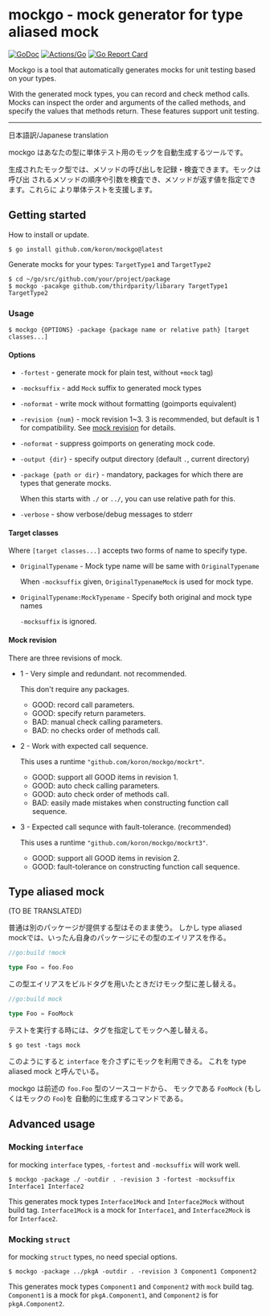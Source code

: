 # mockgo - mock generator for type aliased mock

[![GoDoc](https://godoc.org/github.com/koron/mockgo?status.svg)](https://godoc.org/github.com/koron/mockgo)
[![Actions/Go](https://github.com/koron/mockgo/workflows/Go/badge.svg)](https://github.com/koron/mockgo/actions?query=workflow%3AGo)
[![Go Report Card](https://goreportcard.com/badge/github.com/koron/mockgo)](https://goreportcard.com/report/github.com/koron/mockgo)

Mockgo is a tool that automatically generates mocks for unit testing based on
your types.

With the generated mock types, you can record and check method calls. Mocks can
inspect the order and arguments of the called methods, and specify the values
that methods return. These features support unit testing.

---

日本語訳/Japanese translation

mockgo はあなたの型に単体テスト用のモックを自動生成するツールです。

生成されたモック型では、メソッドの呼び出しを記録・検査できます。モックは呼び出
されるメソッドの順序や引数を検査でき、メソッドが返す値を指定できます。これらに
より単体テストを支援します。

## Getting started

How to install or update.

```console
$ go install github.com/koron/mockgo@latest
```

Generate mocks for your types: `TargetType1` and `TargetType2`

```console
$ cd ~/go/src/github.com/your/project/package
$ mockgo -pacakge github.com/thirdparity/libarary TargetType1 TargetType2
```

### Usage

```console
$ mockgo {OPTIONS} -package {package name or relative path} [target classes...]
```

#### Options

*   `-fortest` - generate mock for plain test, without `+mock` tag)
*   `-mocksuffix` - add `Mock` suffix to generated mock types
*   `-noformat` - write mock without formatting (goimports equivalent)
*   `-revision {num}` - mock revision 1~3. 3 is recommended, but default is 1
    for compatibility. See [mock revision](#mock-revision) for details.
*   `-noformat` - suppress goimports on generating mock code.
*   `-output {dir}` - specify output directory (default `.`, current directory)
*   `-package {path or dir}` - mandatory, packages for which there are types
    that generate mocks.

    When this starts with `./` or `../`, you can use relative path for this.

*   `-verbose` - show verbose/debug messages to stderr

#### Target classes

Where `[target classes...]` accepts two forms of name to specify type.

*   `OriginalTypename` - Mock type name will be same with `OriginalTypename`

    When `-mocksuffix` given, `OriginalTypenameMock` is used for mock type.

*   `OriginalTypename:MockTypename` - Specify both original and mock type names

    `-mocksuffix` is ignored.

#### Mock revision

There are three revisions of mock.

* 1 - Very simple and redundant. not recommended.

    This don't require any packages.

    * GOOD: record call parameters.
    * GOOD: specify return parameters.
    * BAD: manual check calling parameters.
    * BAD: no checks order of methods call.

* 2 - Work with expected call sequence.

    This uses a runtime `"github.com/koron/mockgo/mockrt"`.

    * GOOD: support all GOOD items in revision 1.
    * GOOD: auto check calling parameters.
    * GOOD: auto check order of methods call.
    * BAD: easily made mistakes when constructing function call sequence.

* 3 - Expected call sequnce with fault-tolerance. (recommended)

    This uses a runtime `"github.com/koron/mockgo/mockrt3"`.

    * GOOD: support all GOOD items in revision 2.
    * GOOD: fault-tolerance on constructing function call sequence.

## Type aliased mock

(TO BE TRANSLATED)

普通は別のパッケージが提供する型はそのまま使う。
しかし type aliased mockでは、いったん自身のパッケージにその型のエイリアスを作る。

```go
//go:build !mock

type Foo = foo.Foo
```

この型エイリアスをビルドタグを用いたときだけモック型に差し替える。

```go
//go:build mock

type Foo = FooMock
```

テストを実行する時には、タグを指定してモックへ差し替える。

```console
$ go test -tags mock
```

このようにすると `interface` を介さずにモックを利用できる。
これを type aliased mock と呼んでいる。

mockgo は前述の `foo.Foo` 型のソースコードから、
モックである `FooMock` (もしくはモックの `Foo`)を
自動的に生成するコマンドである。

## Advanced usage

### Mocking `interface`

for mocking `interface` types, `-fortest` and `-mocksuffix` will work well.

```console
$ mockgo -package ./ -outdir . -revision 3 -fortest -mocksuffix Interface1 Interface2
```

This generates mock types `Interface1Mock` and `Interface2Mock` without build
tag.  `Interface1Mock` is a mock for `Interface1`, and `Interface2Mock` is for
`Interface2`.

### Mocking `struct`

for mocking `struct` types, no need special options.

```console
$ mockgo -package ../pkgA -outdir . -revision 3 Component1 Component2
```

This generates mock types `Component1` and `Component2` with `mock` build tag.
`Component1` is a mock for `pkgA.Component1`, and `Component2` is for
`pkgA.Component2`.
